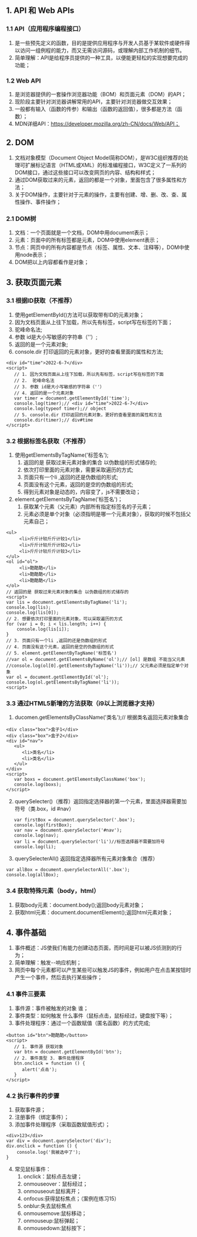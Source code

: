 ## 1. API 和 Web APIs 
### 1.1 API（应用程序编程接口）
   1. 是一些预先定义的函数，目的是提供应用程序与开发人员基于某软件或硬件得以访问一组例程的能力，而又无需访问源码，或理解内部工作机制的细节。
   2. 简单理解：API是给程序员提供的一种工具，以便能更轻松的实现想要完成的功能；
### 1.2 Web API
   1. 是浏览器提供的一套操作浏览器功能（BOM）和页面元素（DOM）的API；
   2. 现阶段主要针对浏览器讲解常用的API，主要针对浏览器做交互效果；
   3. 一般都有输入（函数的传参）和输出（函数的返回值），很多都是方法（函数）；
   4. MDN详细API：https://developer.mozilla.org/zh-CN/docs/Web/API；
## 2. DOM
   1. 文档对象模型（Document Object Model简称DOM），是W3C组织推荐的处理可扩展标记语言（HTML或XML）的标准编程接口，W3C定义了一系列的DOM接口，通过这些接口可以改变网页的内容、结构和样式；
   2. 通过DOM获取过来的元素，返回的都是一个对象，里面包含了很多属性和方法；
   3. 关于DOM操作，主要针对于元素的操作，主要有创建、增、删、改、查、属性操作、事件操作；
### 2.1 DOM树
   1. 文档：一个页面就是一个文档，DOM中用document表示；
   2. 元素：页面中的所有标签都是元素，DOM中使用element表示；
   3. 节点：网页中的所有内容都是节点（标签、属性、文本、注释等），DOM中使用node表示；
   4. DOM把以上内容都看作是对象；
## 3. 获取页面元素
### 3.1 根据ID获取（不推荐）
   1. 使用getElementById()方法可以获取带有ID的元素对象；
   2. 因为文档页面从上往下加载，所以先有标签，script写在标签的下面；
   3. 驼峰命名法;
   4. 参数 id是大小写敏感的字符串（''）;
   5. 返回的是一个元素对象;
   6. console.dir 打印返回的元素对象，更好的查看里面的属性和方法;
   ```
   <div id="time">2022-6-7</div>
   <script>
      // 1. 因为文档页面从上往下加载，所以先有标签，script写在标签的下面
      // 2.  驼峰命名法
      // 3. 参数 id是大小写敏感的字符串（''）
      // 4. 返回的是一个元素对象
      var timer = document.getElementById('time');
      console.log(timer);// <div id="time">2022-6-7</div>
      console.log(typeof timer);// object
      // 5. console.dir 打印返回的元素对象，更好的查看里面的属性和方法
      console.dir(timer);// div#time
   </script>
   ```
### 3.2 根据标签名获取（不推荐）
   1. 使用getElementsByTagName('标签名');
      1. 返回的是 获取过来元素对象的集合 以伪数组的形式储存的;
      2. 依次打印里面的元素对象，需要采取遍历的方式;
      3. 页面只有一个li ,返回的还是伪数组的形式;
      4. 页面没有这个元素，返回的是空的伪数组的形式;
      5. 得到元素对象是动态的，内容变了，js不需要改动；
   2. element.getElementsByTagName('标签名')；
      1. 获取某个元素（父元素）内部所有指定标签名的子元素；
      2. 元素必须是单个对象（必须指明是哪一个元素对象），获取的时候不包括父元素自己；
   ```
   <ul>
        <li>斤斤计较斤斤计较1</li>
        <li>斤斤计较斤斤计较2</li>
        <li>斤斤计较斤斤计较3</li>
   </ul> 
   <ol id="ol">
        <li>酷酷酷</li>
        <li>酷酷酷</li>
        <li>酷酷酷</li>
   </ol>
   // 返回的是 获取过来元素对象的集合 以伪数组的形式储存的
   <script>
   var lis = document.getElementsByTagName('li');
   console.log(lis);
   console.log(lis[0]);
   // 2. 想要依次打印里面的元素对象，可以采取遍历的方式
   for (var i = 0; i < lis.length; i++) {
       console.log(lis[i]);
   }
   // 3. 页面只有一个li ,返回的还是伪数组的形式
   // 4. 页面没有这个元素，返回的是空的伪数组的形式
   // 5. element.getElementByTagName('标签名')
   //var ol = document.getElementsByName('ol');// [ol] 是数组 不能当父元素
   //console.log(ol[0].getElementsByTagName('li'));// 父元素必须是指定单个对象
   var ol = document.getElementById('ol');
   console.log(ol.getElementsByTagName('li'));
   <script>
   ```
### 3.3 通过HTML5新增的方法获取（i9以上浏览器才支持）
   1. ducomen.getElementsByClassName('类名');// 根据类名返回元素对象集合
   ```
   <div class="box">盒子1</div>
   <div class="box">盒子2</div>
   <div id="nav">
      <ul>
         <li>类名</li>
         <li>类名</li>
      </ul>
   </div>
   <script>
      var boxs = document.getElementsByClassName('box');
      console.log(boxs);
   </script>
   ```
   2. querySelecter()（推荐）返回指定选择器的第一个元素，里面选择器需要加符号（类.box，id #nav）
   ```
      var firstBox = document.querySelector('.box');
      console.log(firstBox);
      var nav = document.querySelector('#nav');
      console.log(nav);
      var li = document.querySelector('li')//标签选择器不需要加符号
      console.log(li);
   ```
   3. querySelecterAll() 返回指定选择器所有元素对象集合（推荐）
   ```
   var allBox = document.querySelectorAll('.box');
   console.log(allBox);
   ```
### 3.4 获取特殊元素（body，html）
   1. 获取body元素：document.body();返回body元素对象；
   2. 获取html元素：document.documentElement();返回html元素对象；
## 4. 事件基础
   1. 事件概述：JS使我们有能力创建动态页面，而时间是可以被JS侦测到的行为；
   2. 简单理解：触发--响应机制；
   3. 网页中每个元素都可以产生某些可以触发JS的事件，例如用户在点击某按钮时产生一个事件，然后去执行某些操作；
### 4.1 事件三要素
   1. 事件源：事件被触发的对象 谁；
   2. 事件类型：如何触发 什么事件（鼠标点击，鼠标经过，键盘按下等）；
   3. 事件处理程序：通过一个函数赋值（匿名函数）的方式完成;
   ```
   <button id="btn">酷酷酷</button>
   <script>
      // 1. 事件源 获取对象
      var btn = document.getElementById('btn');
      // 2. 事件类型 3. 事件处理程序
      btn.onclick = function () {
         alert('点击');
      }
   </script>
   ```
### 4.2 执行事件的步骤
   1. 获取事件源；
   2. 注册事件（绑定事件）；
   3. 添加事件处理程序（采取函数赋值形式）；
   ```
   <div>123</div>
   var div = document.querySelector('div');
   div.onclick = function () {
       console.log('我被选中了');
   }
   ```
   4. 常见鼠标事件：
      1. onclick：鼠标点击左键；
      2. onmouseover：鼠标经过；
      3. onmouseout:鼠标离开；
      4. onfocus:获得鼠标焦点；（案例在练习15）
      5. onblur:失去鼠标焦点
      6. onmousemove:鼠标移动；
      7. onmouseup:鼠标弹起；
      8. onmousedown:鼠标按下；

    